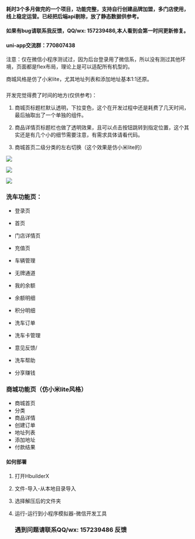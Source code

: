 #### 耗时3个多月做完的一个项目，功能完整，支持自行创建品牌加盟，多门店使用，线上稳定运营。已经把后端api剔除，放了静态数据供参考。

#### 如果有bug请联系我反馈，QQ/wx: 157239486,本人看到会第一时间更新修复。

#### uni-app交流群：770807438

注意：仅在微信小程序测试过，因为后台登录用了微信系，所以没有测过其他环境，页面都是flex布局，理论上是可以适配所有机型的。

商城风格是仿了小米lite，尤其地址列表和添加地址基本1:1还原。

##### 

开发完觉得费了时间的地方(仅供参考)：

1. 商城页标题栏默认透明，下拉变色，这个在开发过程中还是耗费了几天时间，最后抽取出了一个单独的组件。

2. 商品详情页标题栏也做了透明效果，且可以点击按钮跳转到指定位置，这个其实还是有几个小的细节需要注意，有需求具体请看代码。
3. 商城首页二级分类的左右切换（这个效果是仿小米lite的）


![](http://img.iuxiche.com/upload/20220907/6470e1aa6bab41dbb3f5333338cf88d2.gif)

![](http://img.iuxiche.com/upload/20220907/6bbdd23f1bdf4c7d889f6abec9a6baea.gif)

![](http://img.iuxiche.com/upload/20220907/5f86d65a8d8644e7a2ef29060d06dfd5.gif)

### 洗车功能页：

- 登录页

- 首页
- 门店详情页
- 充值页
- 车辆管理
- 无牌通道
- 我的余额
- 余额明细
- 积分明细
- 洗车订单
- 洗车卡管理
- 意见反馈/
- 洗车帮助
- 分享赚钱

### 商城功能页（仿小米lite风格）

- 商城首页
- 分类
- 商品详情
- 创建订单
- 地址列表
- 添加地址
- 付款结果

#### 如何部署

1. 打开HbuilderX

2. 文件-导入-从本地目录导入

3. 选择解压后的文件夹

4. 运行-运行到小程序模拟器-微信开发工具

   ### 遇到问题请联系QQ/wx: 157239486 反馈